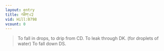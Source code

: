 ```yaml
---
layout: entry
title: འཐིག་√2
vid: Hill:0798
vcount: 0
---
```

> To fall in drops, to drip from CD\. To leak through DK\. (for droplets of water) To fall down DS\.


